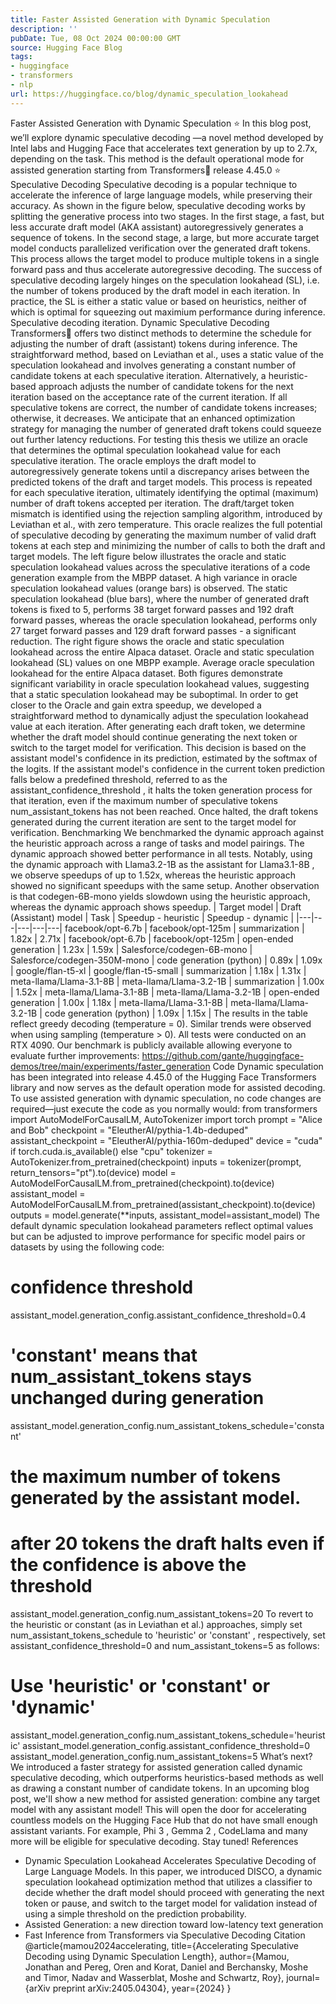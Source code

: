 ```yaml
---
title: Faster Assisted Generation with Dynamic Speculation
description: ''
pubDate: Tue, 08 Oct 2024 00:00:00 GMT
source: Hugging Face Blog
tags:
- huggingface
- transformers
- nlp
url: https://huggingface.co/blog/dynamic_speculation_lookahead
---
```


Faster Assisted Generation with Dynamic Speculation
⭐ In this blog post, we’ll explore dynamic speculative decoding —a novel method developed by Intel labs and Hugging Face that accelerates text generation by up to 2.7x, depending on the task. This method is the default operational mode for assisted generation starting from Transformers🤗 release 4.45.0 ⭐
Speculative Decoding
Speculative decoding is a popular technique to accelerate the inference of large language models, while preserving their accuracy. As shown in the figure below, speculative decoding works by splitting the generative process into two stages. In the first stage, a fast, but less accurate draft model (AKA assistant) autoregressively generates a sequence of tokens. In the second stage, a large, but more accurate target model conducts parallelized verification over the generated draft tokens. This process allows the target model to produce multiple tokens in a single forward pass and thus accelerate autoregressive decoding. The success of speculative decoding largely hinges on the speculation lookahead (SL), i.e. the number of tokens produced by the draft model in each iteration. In practice, the SL is either a static value or based on heuristics, neither of which is optimal for squeezing out maximium performance during inference.
Speculative decoding iteration.
Dynamic Speculative Decoding
Transformers🤗 offers two distinct methods to determine the schedule for adjusting the number of draft (assistant) tokens during inference. The straightforward method, based on Leviathan et al., uses a static value of the speculation lookahead and involves generating a constant number of candidate tokens at each speculative iteration. Alternatively, a heuristic-based approach adjusts the number of candidate tokens for the next iteration based on the acceptance rate of the current iteration. If all speculative tokens are correct, the number of candidate tokens increases; otherwise, it decreases.
We anticipate that an enhanced optimization strategy for managing the number of generated draft tokens could squeeze out further latency reductions. For testing this thesis we utilize an oracle that determines the optimal speculation lookahead value for each speculative iteration. The oracle employs the draft model to autoregressively generate tokens until a discrepancy arises between the predicted tokens of the draft and target models. This process is repeated for each speculative iteration, ultimately identifying the optimal (maximum) number of draft tokens accepted per iteration. The draft/target token mismatch is identified using the rejection sampling algorithm, introduced by Leviathan et al., with zero temperature. This oracle realizes the full potential of speculative decoding by generating the maximum number of valid draft tokens at each step and minimizing the number of calls to both the draft and target models.
The left figure below illustrates the oracle and static speculation lookahead values across the speculative iterations of a code generation example from the MBPP dataset. A high variance in oracle speculation lookahead values (orange bars) is observed. The static speculation lookahead (blue bars), where the number of generated draft tokens is fixed to 5, performs 38 target forward passes and 192 draft forward passes, whereas the oracle speculation lookahead, performs only 27 target forward passes and 129 draft forward passes - a significant reduction. The right figure shows the oracle and static speculation lookahead across the entire Alpaca dataset.
Oracle and static speculation lookahead (SL) values on one MBPP example.
Average oracle speculation lookahead for the entire Alpaca dataset.
Both figures demonstrate significant variability in oracle speculation lookahead values, suggesting that a static speculation lookahead may be suboptimal.
In order to get closer to the Oracle and gain extra speedup, we developed a straightforward method to dynamically adjust the speculation lookahead value at each iteration. After generating each draft token, we determine whether the draft model should continue generating the next token or switch to the target model for verification. This decision is based on the assistant model's confidence in its prediction, estimated by the softmax of the logits. If the assistant model's confidence in the current token prediction falls below a predefined threshold, referred to as the assistant_confidence_threshold
, it halts the token generation process for that iteration, even if the maximum number of speculative tokens num_assistant_tokens
has not been reached. Once halted, the draft tokens generated during the current iteration are sent to the target model for verification.
Benchmarking
We benchmarked the dynamic approach against the heuristic approach across a range of tasks and model pairings. The dynamic approach showed better performance in all tests.
Notably, using the dynamic approach with Llama3.2-1B
as the assistant for Llama3.1-8B
, we observe speedups of up to 1.52x, whereas the heuristic approach showed no significant speedups with the same setup. Another observation is that codegen-6B-mono
yields slowdown using the heuristic approach, whereas the dynamic approach shows speedup.
| Target model | Draft (Assistant) model | Task | Speedup - heuristic | Speedup - dynamic |
|---|---|---|---|---|
facebook/opt-6.7b |
facebook/opt-125m |
summarization | 1.82x | 2.71x |
facebook/opt-6.7b |
facebook/opt-125m |
open-ended generation | 1.23x | 1.59x |
Salesforce/codegen-6B-mono |
Salesforce/codegen-350M-mono |
code generation (python) | 0.89x | 1.09x |
google/flan-t5-xl |
google/flan-t5-small |
summarization | 1.18x | 1.31x |
meta-llama/Llama-3.1-8B |
meta-llama/Llama-3.2-1B |
summarization | 1.00x | 1.52x |
meta-llama/Llama-3.1-8B |
meta-llama/Llama-3.2-1B |
open-ended generation | 1.00x | 1.18x |
meta-llama/Llama-3.1-8B |
meta-llama/Llama-3.2-1B |
code generation (python) | 1.09x | 1.15x |
The results in the table reflect greedy decoding (temperature = 0). Similar trends were observed when using sampling (temperature > 0).
All tests were conducted on an RTX 4090.
Our benchmark is publicly available allowing everyone to evaluate further improvements: https://github.com/gante/huggingface-demos/tree/main/experiments/faster_generation
Code
Dynamic speculation has been integrated into release 4.45.0 of the Hugging Face Transformers library and now serves as the default operation mode for assisted decoding. To use assisted generation with dynamic speculation, no code changes are required—just execute the code as you normally would:
from transformers import AutoModelForCausalLM, AutoTokenizer
import torch
prompt = "Alice and Bob"
checkpoint = "EleutherAI/pythia-1.4b-deduped"
assistant_checkpoint = "EleutherAI/pythia-160m-deduped"
device = "cuda" if torch.cuda.is_available() else "cpu"
tokenizer = AutoTokenizer.from_pretrained(checkpoint)
inputs = tokenizer(prompt, return_tensors="pt").to(device)
model = AutoModelForCausalLM.from_pretrained(checkpoint).to(device)
assistant_model = AutoModelForCausalLM.from_pretrained(assistant_checkpoint).to(device)
outputs = model.generate(**inputs, assistant_model=assistant_model)
The default dynamic speculation lookahead parameters reflect optimal values but can be adjusted to improve performance for specific model pairs or datasets by using the following code:
# confidence threshold
assistant_model.generation_config.assistant_confidence_threshold=0.4
# 'constant' means that num_assistant_tokens stays unchanged during generation
assistant_model.generation_config.num_assistant_tokens_schedule='constant'
# the maximum number of tokens generated by the assistant model.
# after 20 tokens the draft halts even if the confidence is above the threshold
assistant_model.generation_config.num_assistant_tokens=20
To revert to the heuristic or constant (as in Leviathan et al.) approaches, simply set num_assistant_tokens_schedule
to 'heuristic'
or 'constant'
, respectively, set assistant_confidence_threshold=0
and num_assistant_tokens=5
as follows:
# Use 'heuristic' or 'constant' or 'dynamic'
assistant_model.generation_config.num_assistant_tokens_schedule='heuristic'
assistant_model.generation_config.assistant_confidence_threshold=0
assistant_model.generation_config.num_assistant_tokens=5
What’s next?
We introduced a faster strategy for assisted generation called dynamic speculative decoding, which outperforms heuristics-based methods as well as drawing a constant number of candidate tokens.
In an upcoming blog post, we'll show a new method for assisted generation: combine any target model with any assistant model! This will open the door for accelerating countless models on the Hugging Face Hub that do not have small enough assistant variants. For example, Phi 3
, Gemma 2
, CodeLlama
and many more will be eligible for speculative decoding. Stay tuned!
References
- Dynamic Speculation Lookahead Accelerates Speculative Decoding of Large Language Models. In this paper, we introduced DISCO, a dynamic speculation lookahead optimization method that utilizes a classifier to decide whether the draft model should proceed with generating the next token or pause, and switch to the target model for validation instead of using a simple threshold on the prediction probability.
- Assisted Generation: a new direction toward low-latency text generation
- Fast Inference from Transformers via Speculative Decoding
Citation
@article{mamou2024accelerating,
title={Accelerating Speculative Decoding using Dynamic Speculation Length},
author={Mamou, Jonathan and Pereg, Oren and Korat, Daniel and Berchansky, Moshe and Timor, Nadav and Wasserblat, Moshe and Schwartz, Roy},
journal={arXiv preprint arXiv:2405.04304},
year={2024}
}